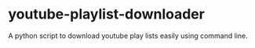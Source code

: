 # youtube-playlist-downloader
A python script to download youtube play lists easily using command line.
